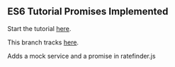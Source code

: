 ## ES6 Tutorial Promises Implemented

Start the tutorial [here](http://ccoenraets.github.io/es6-tutorial).

This branch tracks [here](https://ccoenraets.github.io/es6-tutorial/promises/).

Adds a mock service and a promise in ratefinder.js


